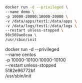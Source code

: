 ```sh
docker run -d --privileged \
--name demo \
-p 10000-20000:10000-20000 \
-v /data/apps/test1:/data/apps \
-v /data/logs/test1:/data/logs \
--restart unless-stopped \
98c569ae8caa \
/usr/sbin/init
```

docker run -d --privileged \
--name centos \
-p 10000-10100:10000-10100 \
--restart unless-stopped \
5182e96772bf \
/usr/sbin/init
